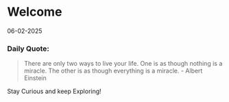 # Welcome


06-02-2025

### Daily Quote:
> There are only two ways to live your life. One is as though nothing is a miracle. The other is as though everything is a miracle.
        - Albert Einstein

Stay Curious and keep Exploring!
